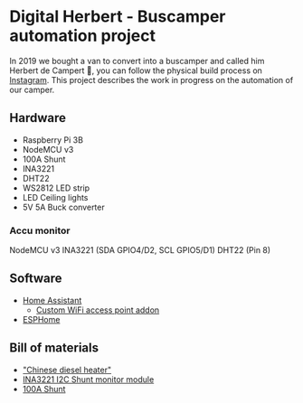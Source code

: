 # Digital Herbert - Buscamper automation project
In 2019 we bought a van to convert into a buscamper and called him Herbert de Campert 🚐, you can follow the physical build process on [Instagram](https://www.instagram.com/herbertdecampert/). This project describes the work in progress on the automation of our camper.

## Hardware
- Raspberry Pi 3B
- NodeMCU v3
- 100A Shunt
- INA3221
- DHT22
- WS2812 LED strip
- LED Ceiling lights
- 5V 5A Buck converter

### Accu monitor
NodeMCU v3
INA3221 (SDA GPIO4/D2, SCL GPIO5/D1)
DHT22 (Pin 8)


## Software
- [Home Assistant](https://www.home-assistant.io/)
  - [Custom WiFi access point addon](https://github.com/joosthb/hassio-addons)
- [ESPHome](https://esphome.io/)

## Bill of materials
- ["Chinese diesel heater"](https://nl.aliexpress.com/item/32836642933.html)
- [INA3221 I2C Shunt monitor module](https://nl.aliexpress.com/item/32828796768.html)
- [100A Shunt](https://nl.aliexpress.com/item/32879352313.html)
